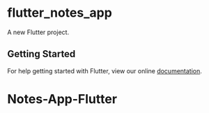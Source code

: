 # flutter_notes_app

A new Flutter project.

## Getting Started

For help getting started with Flutter, view our online
[documentation](https://flutter.io/).
# Notes-App-Flutter
